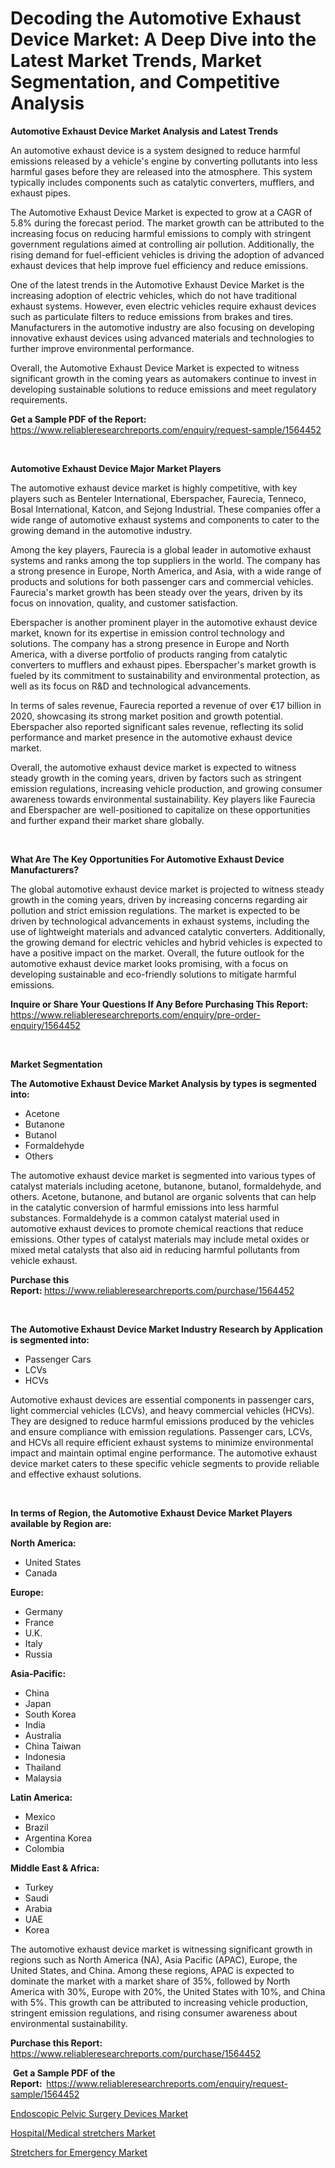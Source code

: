 <p><h1>Decoding the Automotive Exhaust Device Market: A Deep Dive into the Latest Market Trends, Market Segmentation, and Competitive Analysis</h1></p><p><strong>Automotive Exhaust Device Market Analysis and Latest Trends</strong></p>
<p><p>An automotive exhaust device is a system designed to reduce harmful emissions released by a vehicle's engine by converting pollutants into less harmful gases before they are released into the atmosphere. This system typically includes components such as catalytic converters, mufflers, and exhaust pipes.</p><p>The Automotive Exhaust Device Market is expected to grow at a CAGR of 5.8% during the forecast period. The market growth can be attributed to the increasing focus on reducing harmful emissions to comply with stringent government regulations aimed at controlling air pollution. Additionally, the rising demand for fuel-efficient vehicles is driving the adoption of advanced exhaust devices that help improve fuel efficiency and reduce emissions.</p><p>One of the latest trends in the Automotive Exhaust Device Market is the increasing adoption of electric vehicles, which do not have traditional exhaust systems. However, even electric vehicles require exhaust devices such as particulate filters to reduce emissions from brakes and tires. Manufacturers in the automotive industry are also focusing on developing innovative exhaust devices using advanced materials and technologies to further improve environmental performance.</p><p>Overall, the Automotive Exhaust Device Market is expected to witness significant growth in the coming years as automakers continue to invest in developing sustainable solutions to reduce emissions and meet regulatory requirements.</p></p>
<p><strong>Get a Sample PDF of the Report:&nbsp;</strong> <a href="https://www.reliableresearchreports.com/enquiry/request-sample/1564452">https://www.reliableresearchreports.com/enquiry/request-sample/1564452</a></p>
<p>&nbsp;</p>
<p><strong>Automotive Exhaust Device Major Market Players</strong></p>
<p><p>The automotive exhaust device market is highly competitive, with key players such as Benteler International, Eberspacher, Faurecia, Tenneco, Bosal International, Katcon, and Sejong Industrial. These companies offer a wide range of automotive exhaust systems and components to cater to the growing demand in the automotive industry.</p><p>Among the key players, Faurecia is a global leader in automotive exhaust systems and ranks among the top suppliers in the world. The company has a strong presence in Europe, North America, and Asia, with a wide range of products and solutions for both passenger cars and commercial vehicles. Faurecia's market growth has been steady over the years, driven by its focus on innovation, quality, and customer satisfaction.</p><p>Eberspacher is another prominent player in the automotive exhaust device market, known for its expertise in emission control technology and solutions. The company has a strong presence in Europe and North America, with a diverse portfolio of products ranging from catalytic converters to mufflers and exhaust pipes. Eberspacher's market growth is fueled by its commitment to sustainability and environmental protection, as well as its focus on R&D and technological advancements.</p><p>In terms of sales revenue, Faurecia reported a revenue of over €17 billion in 2020, showcasing its strong market position and growth potential. Eberspacher also reported significant sales revenue, reflecting its solid performance and market presence in the automotive exhaust device market.</p><p>Overall, the automotive exhaust device market is expected to witness steady growth in the coming years, driven by factors such as stringent emission regulations, increasing vehicle production, and growing consumer awareness towards environmental sustainability. Key players like Faurecia and Eberspacher are well-positioned to capitalize on these opportunities and further expand their market share globally.</p></p>
<p>&nbsp;</p>
<p><strong>What Are The Key Opportunities For Automotive Exhaust Device Manufacturers?</strong></p>
<p><p>The global automotive exhaust device market is projected to witness steady growth in the coming years, driven by increasing concerns regarding air pollution and strict emission regulations. The market is expected to be driven by technological advancements in exhaust systems, including the use of lightweight materials and advanced catalytic converters. Additionally, the growing demand for electric vehicles and hybrid vehicles is expected to have a positive impact on the market. Overall, the future outlook for the automotive exhaust device market looks promising, with a focus on developing sustainable and eco-friendly solutions to mitigate harmful emissions.</p></p>
<p><strong>Inquire or Share Your Questions If Any Before Purchasing This Report:</strong> <a href="https://www.reliableresearchreports.com/enquiry/pre-order-enquiry/1564452">https://www.reliableresearchreports.com/enquiry/pre-order-enquiry/1564452</a></p>
<p>&nbsp;</p>
<p><strong>Market Segmentation</strong></p>
<p><strong>The Automotive Exhaust Device Market Analysis by types is segmented into:</strong></p>
<p><ul><li>Acetone</li><li>Butanone</li><li>Butanol</li><li>Formaldehyde</li><li>Others</li></ul></p>
<p><p>The automotive exhaust device market is segmented into various types of catalyst materials including acetone, butanone, butanol, formaldehyde, and others. Acetone, butanone, and butanol are organic solvents that can help in the catalytic conversion of harmful emissions into less harmful substances. Formaldehyde is a common catalyst material used in automotive exhaust devices to promote chemical reactions that reduce emissions. Other types of catalyst materials may include metal oxides or mixed metal catalysts that also aid in reducing harmful pollutants from vehicle exhaust.</p></p>
<p><strong>Purchase this Report:&nbsp;</strong><a href="https://www.reliableresearchreports.com/purchase/1564452">https://www.reliableresearchreports.com/purchase/1564452</a></p>
<p>&nbsp;</p>
<p><strong>The Automotive Exhaust Device Market Industry Research by Application is segmented into:</strong></p>
<p><ul><li>Passenger Cars</li><li>LCVs</li><li>HCVs</li></ul></p>
<p><p>Automotive exhaust devices are essential components in passenger cars, light commercial vehicles (LCVs), and heavy commercial vehicles (HCVs). They are designed to reduce harmful emissions produced by the vehicles and ensure compliance with emission regulations. Passenger cars, LCVs, and HCVs all require efficient exhaust systems to minimize environmental impact and maintain optimal engine performance. The automotive exhaust device market caters to these specific vehicle segments to provide reliable and effective exhaust solutions.</p></p>
<p>&nbsp;</p>
<p><strong>In terms of Region, the Automotive Exhaust Device Market Players available by Region are:</strong></p>
<p>
    <p> <strong> North America: </strong>
        <ul>
            <li>United States</li>
            <li>Canada</li>
        </ul>
        </p> 
    <p> <strong> Europe: </strong>
        <ul>
            <li>Germany</li>
            <li>France</li>
            <li>U.K.</li>
            <li>Italy</li>
            <li>Russia</li>
        </ul>
        </p> 
    <p> <strong> Asia-Pacific: </strong>
        <ul>
            <li>China</li>
            <li>Japan</li>
            <li>South Korea</li>
            <li>India</li>
            <li>Australia</li>
            <li>China Taiwan</li>
            <li>Indonesia</li>
            <li>Thailand</li>
            <li>Malaysia</li>
        </ul>
        </p> 
    <p> <strong> Latin America: </strong>
        <ul>
            <li>Mexico</li>
            <li>Brazil</li>
            <li>Argentina Korea</li>
            <li>Colombia</li>
        </ul>
        </p> 
    <p> <strong> Middle East & Africa: </strong>
        <ul>
            <li>Turkey</li>
            <li>Saudi</li>
            <li>Arabia</li>
            <li>UAE</li>
            <li>Korea</li>
        </ul>
    </p>
    </p>
<p><p>The automotive exhaust device market is witnessing significant growth in regions such as North America (NA), Asia Pacific (APAC), Europe, the United States, and China. Among these regions, APAC is expected to dominate the market with a market share of 35%, followed by North America with 30%, Europe with 20%, the United States with 10%, and China with 5%. This growth can be attributed to increasing vehicle production, stringent emission regulations, and rising consumer awareness about environmental sustainability.</p></p>
<p><strong>Purchase this Report: </strong><a href="https://www.reliableresearchreports.com/purchase/1564452">https://www.reliableresearchreports.com/purchase/1564452</a></p>
<p>&nbsp;<strong>Get a Sample PDF of the Report:&nbsp;&nbsp;</strong><a href="https://www.reliableresearchreports.com/enquiry/request-sample/1564452">https://www.reliableresearchreports.com/enquiry/request-sample/1564452</a></p>
<p><strong></strong></p>
<p><p><a href="https://view.publitas.com/reportprime-1/endoscopic-pelvic-surgery-devices-market-research-report-unlocks-analysis-on-the-market-financial-status-market-size-and-market-revenue-upto-2030/">Endoscopic Pelvic Surgery Devices Market</a></p><p><a href="https://view.publitas.com/reportprime-1/hospital-medical-stretchers-market-size-global-industry-overview-market-segmentation-and-forecast-2023-to-2030/">Hospital/Medical stretchers Market</a></p><p><a href="https://view.publitas.com/reportprime-1/stretchers-for-emergency-market-challenges-opportunities-and-growth-drivers-and-major-market-players-forecasted-for-period-from-2023-2030/">Stretchers for Emergency Market</a></p></p>